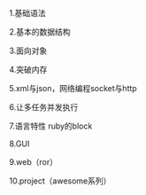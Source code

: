 

1.基础语法

2.基本的数据结构

3.面向对象

4.突破内存

5.xml与json，网络编程socket与http

6.让多任务并发执行

7.语言特性 ruby的block

8.GUI

9.web（ror）

10.project（awesome系列）
